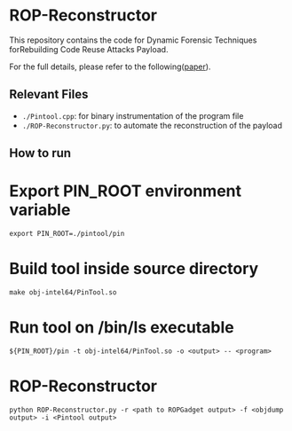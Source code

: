 # ROP-Reconstructor

This repository contains the code for Dynamic Forensic Techniques forRebuilding Code Reuse Attacks Payload.

For the full details, please refer to the following([paper](./paper.pdf)).

## Relevant Files
- `./Pintool.cpp`: for binary instrumentation of the program file
- `./ROP-Reconstructor.py`: to automate the reconstruction of the payload

## How to run

# Export PIN_ROOT environment variable
`export PIN_ROOT=./pintool/pin`

# Build tool inside source directory
`make obj-intel64/PinTool.so`

# Run tool on /bin/ls executable
`${PIN_ROOT}/pin -t obj-intel64/PinTool.so -o <output> -- <program>`

# ROP-Reconstructor
`python ROP-Reconstructor.py -r <path to ROPGadget output> -f <objdump output> -i <Pintool output>`
